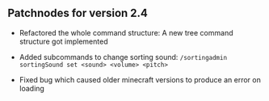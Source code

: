 ## Patchnodes for version 2.4

- Refactored the whole command structure: A new tree command structure got implemented

- Added subcommands to change sorting sound: ``/sortingadmin sortingSound set <sound> <volume> <pitch>``

- Fixed bug which caused older minecraft versions to produce an error on loading